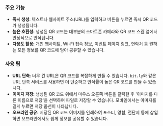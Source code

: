 ### 주요 기능

- **즉시 생성**: 텍스트나 웹사이트 주소(URL)를 입력하고 버튼을 누르면 즉시 QR 코드가 생성됩니다.
- **높은 호환성**: 생성된 QR 코드는 대부분의 스마트폰 카메라와 QR 코드 스캔 앱에서 안정적으로 인식됩니다.
- **다용도 활용**: 개인 웹사이트, Wi-Fi 접속 정보, 이벤트 페이지 링크, 연락처 등 원하는 모든 정보를 QR 코드에 담아 공유할 수 있습니다.

### 사용 팁

- **URL 단축**: 너무 긴 URL은 QR 코드를 복잡하게 만들 수 있습니다. `bit.ly`와 같은 URL 단축 서비스를 사용하면 더 단순하고 인식률이 높은 QR 코드를 만들 수 있습니다.
- **이미지 저장**: 생성된 QR 코드 위에서 마우스 오른쪽 버튼을 클릭한 후 '이미지를 다른 이름으로 저장'을 선택하여 파일로 저장할 수 있습니다. 모바일에서는 이미지를 길게 누르면 저장 옵션이 나타납니다.
- **오프라인 공유**: 저장된 QR 코드 이미지를 인쇄하여 포스터, 명함, 전단지 등에 삽입하면 오프라인에서도 쉽게 정보를 공유할 수 있습니다.